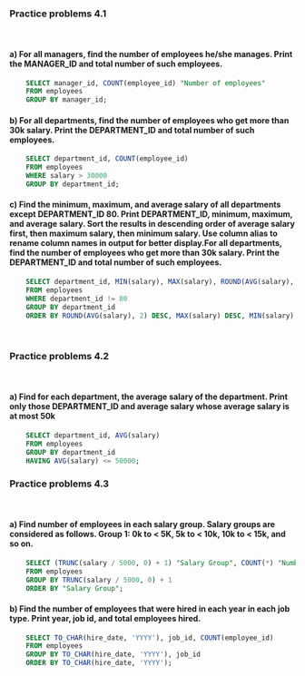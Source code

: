 <h3><b>Practice problems 4.1</b></h3>
</br>

<h4>
    a) For all managers, find the number of employees he/she manages. Print the MANAGER_ID
    and total number of such employees.
</h4>

```sql
    SELECT manager_id, COUNT(employee_id) "Number of employees"
    FROM employees
    GROUP BY manager_id;
```

<h4>
    b) For all departments, find the number of employees who get more than 30k salary. Print the DEPARTMENT_ID and total number of such employees.
</h4>

```sql
    SELECT department_id, COUNT(employee_id)
    FROM employees
    WHERE salary > 30000
    GROUP BY department_id;
```

<h4>
    c) Find the minimum, maximum, and average salary of all departments except
    DEPARTMENT_ID 80. Print DEPARTMENT_ID, minimum, maximum, and average salary.
    Sort the results in descending order of average salary first, then maximum salary, then
    minimum salary. Use column alias to rename column names in output for better display.For all departments, find the number of employees who get more than 30k salary. Print the DEPARTMENT_ID and total number of such employees.
</h4>

```sql
    SELECT department_id, MIN(salary), MAX(salary), ROUND(AVG(salary), 2)
    FROM employees
    WHERE department_id != 80
    GROUP BY department_id
    ORDER BY ROUND(AVG(salary), 2) DESC, MAX(salary) DESC, MIN(salary) DESC;
```

</br>

<h3><b>Practice problems 4.2</b></h3>
</br>

<h4>
    a) Find for each department, the average salary of the department. Print only those
    DEPARTMENT_ID and average salary whose average salary is at most 50k
</h4>

```sql
    SELECT department_id, AVG(salary)
    FROM employees
    GROUP BY department_id
    HAVING AVG(salary) <= 50000;
```


<h3><b>Practice problems 4.3</b></h3>
</br>

<h4>
    a) Find number of employees in each salary group. Salary groups are considered as follows. Group 1: 0k to &#60 5K, 5k to &#60 10k, 10k to &#60 15k, and so on. 
</h4>

```sql
    SELECT (TRUNC(salary / 5000, 0) + 1) "Salary Group", COUNT(*) "Number of employees"
    FROM employees
    GROUP BY TRUNC(salary / 5000, 0) + 1
    ORDER BY "Salary Group";
```

<h4>b) Find the number of employees that were hired in each year in each job type. Print year, job id,  and total employees hired.</h4>

```sql
    SELECT TO_CHAR(hire_date, 'YYYY'), job_id, COUNT(employee_id)
    FROM employees
    GROUP BY TO_CHAR(hire_date, 'YYYY'), job_id
    ORDER BY TO_CHAR(hire_date, 'YYYY');
```